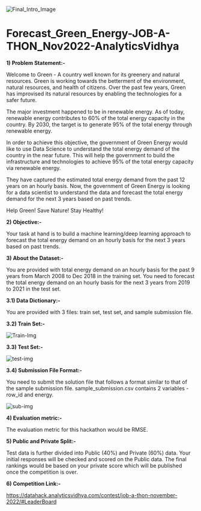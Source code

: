 ![Final_Intro_Image](https://user-images.githubusercontent.com/84449238/202764613-454cc2f7-d0b8-41f3-85e2-13aa8212f94a.jpg)

# Forecast_Green_Energy-JOB-A-THON_Nov2022-AnalyticsVidhya

**1) Problem Statement:-**

Welcome to Green - A country well known for its greenery and natural resources. Green is working towards the betterment of the environment, natural resources, and health of citizens. Over the past few years, Green has improvised its natural resources by enabling the technologies for a safer future. 

The major investment happened to be in renewable energy. As of today, renewable energy contributes to 60% of the total energy capacity in the country. By 2030, the target is to generate 95% of the total energy through renewable energy.

In order to achieve this objective, the government of Green Energy would like to use Data Science to understand the total energy demand of the country in the near future. This will help the government to build the infrastructure and technologies to achieve 95% of the total energy capacity via renewable energy.

They have captured the estimated total energy demand from the past 12 years on an hourly basis. Now, the government of Green Energy is looking for a data scientist to understand the data and forecast the total energy demand for the next 3 years based on past trends.

Help Green! Save Nature! Stay Healthy!

**2) Objective:-**

Your task at hand is to build a machine learning/deep learning approach to forecast the total energy demand on an hourly basis for the next 3 years based on past trends.

**3) About the Dataset:-**

You are provided with total energy demand on an hourly basis for the past 9 years from March 2008 to Dec 2018 in the training set. You need to forecast the total energy demand on an hourly basis for the next 3 years from 2019 to 2021 in the test set.

**3.1) Data Dictionary:-**

You are provided with 3 files: train set, test set, and sample submission file.

**3.2) Train Set:-**

![Train-Img](https://user-images.githubusercontent.com/84449238/202767540-702e7e95-a8d0-4aa0-878e-e95d4ce7f891.JPG)

**3.3) Test Set:-**

![test-img](https://user-images.githubusercontent.com/84449238/202767813-61c22229-35c6-47c3-ba0b-c321c0392a02.JPG)

**3.4) Submission File Format:-**

You need to submit the solution file that follows a format similar to that of the sample submission file. sample_submission.csv contains 2 variables - row_id and energy.

![sub-img](https://user-images.githubusercontent.com/84449238/202767861-1fb09125-c7d5-45cd-bea8-7b93feb9de09.JPG)

**4) Evaluation metric:-**

The evaluation metric for this hackathon would be RMSE.

**5) Public and Private Split:-**

Test data is further divided into Public (40%) and Private (60%) data.
Your initial responses will be checked and scored on the Public data. The final rankings would be based on your private score which will be published once the competition is over.

**6) Competition Link:-**

https://datahack.analyticsvidhya.com/contest/job-a-thon-november-2022/#LeaderBoard 
